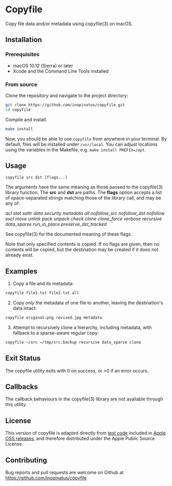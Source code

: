 # Copyfile

Copy file data and/or metadata using copyfile(3) on macOS.

## Installation

### Prerequisites

- macOS 10.12 (Sierra) or later
- Xcode and the Command Line Tools installed

### From source

Clone the repository and navigate to the project directory:

```sh
git clone https://github.com/inopinatus/copyfile.git
cd copyfile
```

Compile and install:

```sh
make install
```

Now, you should be able to use `copyfile` from anywhere in your terminal. By default, files will be installed under `/usr/local`. You can adjust locations using the variables in the Makefile, e.g. `make install PREFIX=/opt`.

## Usage

```
copyfile src dst [flags...]
```

The arguments have the same meaning as those passed to the copyfile(3) library function. The **src** and **dst** are paths. The **flags** option accepts a list of space-separated strings matching those of the library call, and may be any of:

_acl stat xattr data security metadata all nofollow_src nofollow_dst nofollow excl move unlink pack unpack check clone clone_force verbose recursive data_sparse run_in_place preserve_dst_tracked_

See copyfile(3) for the documented meaning of these flags.

Note that only specified contents is copied. If no flags are given, then no contents will be copied, but the destination may be created if it does not already exist.

## Examples

1. Copy a file and its metadata:

```sh
copyfile file1.txt file2.txt all
```

2. Copy _only_ the metadata of one file to another, leaving the destination's data intact:

```sh
copyfile original.png revised.jpg metadata
```

3. Attempt to recursively clone a hierarchy, including metadata, with fallback to a sparse-aware regular copy:

```sh
copyfile ~/src ~/tmp/src.backup recursive data_sparse clone
```

## Exit Status

The copyfile utility exits with 0 on success, or >0 if an error occurs.

## Callbacks

The callback behaviours in the copyfile(3) library are not available through this utility.

## License

This version of copyfile is adapted directly from [test code](https://github.com/apple-oss-distributions/copyfile/blob/ed3f0a8bf8b6bac6838c92c297afcc826fec75f4/copyfile.c#L3479) included in [Apple OSS releases](https://opensource.apple.com/releases/), and therefore distributed under the Apple Public Source License.

## Contributing

Bug reports and pull requests are welcome on Github at https://github.com/inopinatus/copyfile
